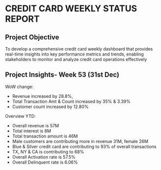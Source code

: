 # CREDIT CARD WEEKLY STATUS REPORT
## Project Objective 
To develop a comprehensive credit card weekly dashboard that provides real-time insights into key performance metrics and trends, enabling stakeholders to monitor and analyze credit card operations effectively

## Project Insights- Week 53 (31st Dec) 
WoW change:
 - Revenue increased by 28.8%, 
 - Total Transaction Amt & Count increased by 35% & 3.39% 
 - Customer count increased by 12.80% 
 
Overview YTD: 
 - Overall revenue is 57M 
 - Total interest is 8M 
 - Total transaction amount is 46M 
 - Male customers are contributing more in revenue 31M, female 26M 
 - Blue & Silver credit card are contributing to 93% of overall transactions 
 - TX, NY & CA is contributing to 68% 
 - Overall Activation rate is 57.5% 
 - Overall Delinquent rate is 6.06%
